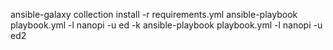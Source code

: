 ansible-galaxy collection install -r requirements.yml
ansible-playbook playbook.yml -l nanopi -u ed -k
ansible-playbook playbook.yml -l nanopi -u ed2